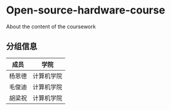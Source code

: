 # Open-source-hardware-course
About the content of the coursework

## 分组信息

成员 | 学院
------------ | -------------
杨恩德 | 计算机学院
毛俊迪 | 计算机学院
胡梁祝 | 计算机学院
